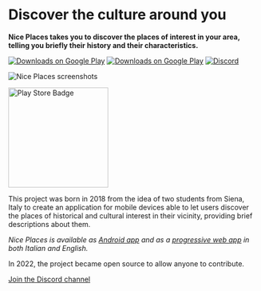 # Discover the culture around you

**Nice Places takes you to discover the places of interest in your area, telling you briefly their history and their characteristics.**

[![Downloads on Google Play](https://img.shields.io/badge/downloads-1.2K-success?logo=play-store)](https://play.google.com/store/apps/details?id=com.niceplaces.niceplaces)
[![Downloads on Google Play](https://img.shields.io/badge/places-599-success)](https://play.google.com/store/apps/details?id=com.niceplaces.niceplaces)
[![Discord](https://img.shields.io/discord/943606236698509372?logo=discord&logoColor=white)](https://discord.gg/p9fC72mzDX)

![Nice Places screenshots](https://github.com/niceplaces/.github/blob/main/profile/devices-en.png)

<a href="https://play.google.com/store/apps/details?id=com.niceplaces.niceplaces">
  <img src="https://play.google.com/intl/en_us/badges/images/generic/en_badge_web_generic.png" alt="Play Store Badge" width="200"/>
</a>

This project was born in 2018 from the idea of two students from Siena, Italy to create an application for mobile devices able to let users discover the places of historical and cultural interest in their vicinity, providing brief descriptions about them.

*Nice Places is available as [Android app](https://play.google.com/store/apps/details?id=com.niceplaces.niceplaces) and as a [progressive web app](https://www.niceplaces.it/en/app/) in both Italian and English.*

In 2022, the project became open source to allow anyone to contribute.

[Join the Discord channel](https://discord.gg/p9fC72mzDX)
